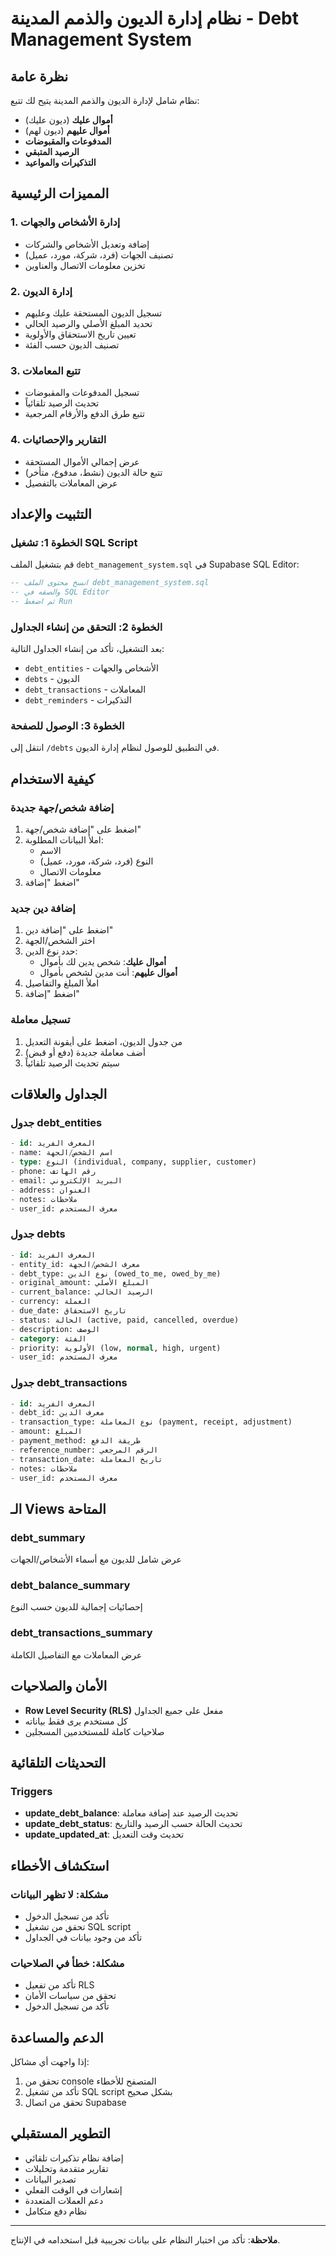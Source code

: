 # نظام إدارة الديون والذمم المدينة - Debt Management System

## نظرة عامة
نظام شامل لإدارة الديون والذمم المدينة يتيح لك تتبع:
- **أموال عليك** (ديون عليك)
- **أموال عليهم** (ديون لهم)
- **المدفوعات والمقبوضات**
- **الرصيد المتبقي**
- **التذكيرات والمواعيد**

## المميزات الرئيسية

### 1. إدارة الأشخاص والجهات
- إضافة وتعديل الأشخاص والشركات
- تصنيف الجهات (فرد، شركة، مورد، عميل)
- تخزين معلومات الاتصال والعناوين

### 2. إدارة الديون
- تسجيل الديون المستحقة عليك وعليهم
- تحديد المبلغ الأصلي والرصيد الحالي
- تعيين تاريخ الاستحقاق والأولوية
- تصنيف الديون حسب الفئة

### 3. تتبع المعاملات
- تسجيل المدفوعات والمقبوضات
- تحديث الرصيد تلقائياً
- تتبع طرق الدفع والأرقام المرجعية

### 4. التقارير والإحصائيات
- عرض إجمالي الأموال المستحقة
- تتبع حالة الديون (نشط، مدفوع، متأخر)
- عرض المعاملات بالتفصيل

## التثبيت والإعداد

### الخطوة 1: تشغيل SQL Script
قم بتشغيل الملف `debt_management_system.sql` في Supabase SQL Editor:

```sql
-- انسخ محتوى الملف debt_management_system.sql
-- والصقه في SQL Editor
-- ثم اضغط Run
```

### الخطوة 2: التحقق من إنشاء الجداول
بعد التشغيل، تأكد من إنشاء الجداول التالية:
- `debt_entities` - الأشخاص والجهات
- `debts` - الديون
- `debt_transactions` - المعاملات
- `debt_reminders` - التذكيرات

### الخطوة 3: الوصول للصفحة
انتقل إلى `/debts` في التطبيق للوصول لنظام إدارة الديون.

## كيفية الاستخدام

### إضافة شخص/جهة جديدة
1. اضغط على "إضافة شخص/جهة"
2. املأ البيانات المطلوبة:
   - الاسم
   - النوع (فرد، شركة، مورد، عميل)
   - معلومات الاتصال
3. اضغط "إضافة"

### إضافة دين جديد
1. اضغط على "إضافة دين"
2. اختر الشخص/الجهة
3. حدد نوع الدين:
   - **أموال عليك**: شخص يدين لك بأموال
   - **أموال عليهم**: أنت مدين لشخص بأموال
4. املأ المبلغ والتفاصيل
5. اضغط "إضافة"

### تسجيل معاملة
1. من جدول الديون، اضغط على أيقونة التعديل
2. أضف معاملة جديدة (دفع أو قبض)
3. سيتم تحديث الرصيد تلقائياً

## الجداول والعلاقات

### جدول debt_entities
```sql
- id: المعرف الفريد
- name: اسم الشخص/الجهة
- type: النوع (individual, company, supplier, customer)
- phone: رقم الهاتف
- email: البريد الإلكتروني
- address: العنوان
- notes: ملاحظات
- user_id: معرف المستخدم
```

### جدول debts
```sql
- id: المعرف الفريد
- entity_id: معرف الشخص/الجهة
- debt_type: نوع الدين (owed_to_me, owed_by_me)
- original_amount: المبلغ الأصلي
- current_balance: الرصيد الحالي
- currency: العملة
- due_date: تاريخ الاستحقاق
- status: الحالة (active, paid, cancelled, overdue)
- description: الوصف
- category: الفئة
- priority: الأولوية (low, normal, high, urgent)
- user_id: معرف المستخدم
```

### جدول debt_transactions
```sql
- id: المعرف الفريد
- debt_id: معرف الدين
- transaction_type: نوع المعاملة (payment, receipt, adjustment)
- amount: المبلغ
- payment_method: طريقة الدفع
- reference_number: الرقم المرجعي
- transaction_date: تاريخ المعاملة
- notes: ملاحظات
- user_id: معرف المستخدم
```

## الـ Views المتاحة

### debt_summary
عرض شامل للديون مع أسماء الأشخاص/الجهات

### debt_balance_summary
إحصائيات إجمالية للديون حسب النوع

### debt_transactions_summary
عرض المعاملات مع التفاصيل الكاملة

## الأمان والصلاحيات

- **Row Level Security (RLS)** مفعل على جميع الجداول
- كل مستخدم يرى فقط بياناته
- صلاحيات كاملة للمستخدمين المسجلين

## التحديثات التلقائية

### Triggers
- **update_debt_balance**: تحديث الرصيد عند إضافة معاملة
- **update_debt_status**: تحديث الحالة حسب الرصيد والتاريخ
- **update_updated_at**: تحديث وقت التعديل

## استكشاف الأخطاء

### مشكلة: لا تظهر البيانات
- تأكد من تسجيل الدخول
- تحقق من تشغيل SQL script
- تأكد من وجود بيانات في الجداول

### مشكلة: خطأ في الصلاحيات
- تأكد من تفعيل RLS
- تحقق من سياسات الأمان
- تأكد من تسجيل الدخول

## الدعم والمساعدة

إذا واجهت أي مشاكل:
1. تحقق من console المتصفح للأخطاء
2. تأكد من تشغيل SQL script بشكل صحيح
3. تحقق من اتصال Supabase

## التطوير المستقبلي

- إضافة نظام تذكيرات تلقائي
- تقارير متقدمة وتحليلات
- تصدير البيانات
- إشعارات في الوقت الفعلي
- دعم العملات المتعددة
- نظام دفع متكامل

---

**ملاحظة**: تأكد من اختبار النظام على بيانات تجريبية قبل استخدامه في الإنتاج.
